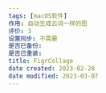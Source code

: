 ```yaml
---
tags: [macOS软件]
作用: 自动生成云词一样的图
评价: 3
设置同步: 不需要
是否已备份:
是否已重装:
title: FigrCollage
date created: 2023-02-28
date modified: 2023-03-07
---
```

